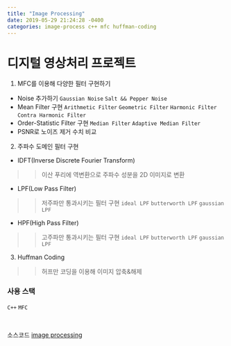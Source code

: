 ```yaml
---
title: "Image Processing"
date: 2019-05-29 21:24:28 -0400
categories: image-process c++ mfc huffman-coding  
---
```

# 디지털 영상처리 프로젝트 <br>

1. MFC를 이용해 다양한 필터 구현하기
* Noise 추가하기
`Gaussian Noise` `Salt && Pepper Noise`
* Mean Filter 구현
`Arithmetic Filter` `Geometric Filter` `Harmonic Filter` `Contra Harmonic Filter`
* Order-Statistic Filter 구현
`Median Filter` `Adaptive Median Filter`
* PSNR로 노이즈 제거 수치 비교

2. 주파수 도메인 필터 구현
* IDFT(Inverse Discrete Fourier Transform)
>> 이산 푸리에 역변환으로 주파수 성분을 2D 이미지로 변환

* LPF(Low Pass Filter) 
>> 저주파만 통과시키는 필터 구현
`ideal LPF` `butterworth LPF` `gaussian LPF`

* HPF(High Pass Filter)
>> 고주파만 통과시키는 필터 구현
`ideal LPF` `butterworth LPF` `gaussian LPF`

3. Huffman Coding
>> 허프만 코딩을 이용해 이미지 압축&해제

### 사용 스택 <br>

`C++` `MFC`

<br>



소스코드 [image processing][image-processing]

[image-processing]:   https://github.com/godute/image_processing

